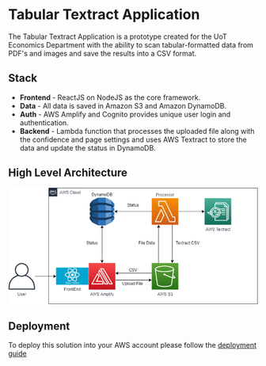 # Tabular Textract Application
The Tabular Textract Application is a prototype created for the UoT Economics Department with the ability to scan tabular-formatted data from PDF's and images and save the results into a CSV format. 

## Stack 
* __Frontend__ - ReactJS on NodeJS as the core framework.
* __Data__ - All data is saved in Amazon S3 and Amazon DynamoDB.
* __Auth__ - AWS Amplify and Cognito provides unique user login and authentication.
* __Backend__ - Lambda function that processes the uploaded file along with the confidence and page settings and uses AWS Textract to store the data and update the status in DynamoDB.

## High Level Architecture 

<img src="./public/architecture.png" width="800"/>

## Deployment 
To deploy this solution into your AWS account please follow the [deployment guide](deployment_guide.md)

